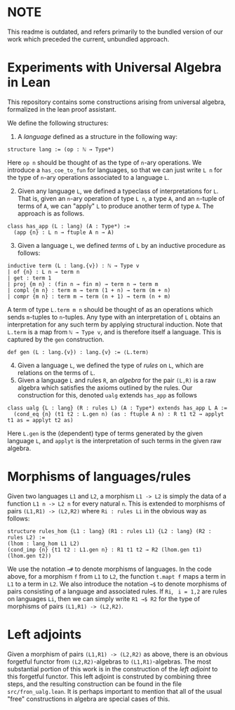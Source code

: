# NOTE

This readme is outdated, and refers primarily to the bundled version of our work which preceded the current, unbundled approach.

# Experiments with Universal Algebra in Lean

This repository contains some constructions arising from universal algebra, formalized in the lean proof assistant.

We define the following structures:
1. A *language* defined as a structure in the following way:
  ```lean
  structure lang := (op : ℕ → Type*)
  ```
  Here `op n` should be thought of as the type of `n`-ary operations.
  We introduce a `has_coe_to_fun` for languages, so that we can just write `L n` for the type of `n`-ary operations associated to a language `L`.
 
2. Given any language `L`, we defined a typeclass of interpretations for `L`. That is, given an `n`-ary operation of type `L n`, a type `A`, and an `n`-tuple of terms of `A`, we can "apply" `L` to produce another term of type `A`. 
  The approach is as follows.
  ```lean
  class has_app (L : lang) (A : Type*) :=
    (app {n} : L n → ftuple A n → A)
  ```
3. Given a language `L`, we defined *terms* of `L` by an inductive procedure as follows:
  ```lean
  inductive term (L : lang.{v}) : ℕ → Type v 
  | of {n} : L n → term n
  | get : term 1
  | proj {m n} : (fin n → fin m) → term n → term m
  | compl {m n} : term m → term (1 + n) → term (m + n)
  | compr {m n} : term m → term (n + 1) → term (n + m)
  ```
  A term of type `L.term m n` should be thought of as an operations which sends `m`-tuples to `n`-tuples.
  Any type with an interpretation of `L` obtains an interpretation for any such term by applying structural induction.
  Note that `L.term` is a map from `ℕ → Type v`, and is therefore itself a language. This is captured by the `gen` construction.
  ```lean
  def gen (L : lang.{v}) : lang.{v} := ⟨L.term⟩
  ```

4. Given a language `L`, we defined the type of *rules* on `L`, which are relations on the terms of `L`.
5. Given a language `L` and rules `R`, an *algebra* for the pair `(L,R)` is a raw algebra which satisfies the axioms outlined by the rules.
  Our construction for this, denoted `ualg` extends `has_app` as follows
  ```lean
  class ualg {L : lang} (R : rules L) (A : Type*) extends has_app L A :=
    (cond_eq {n} (t1 t2 : L.gen n) (as : ftuple A n) : R t1 t2 → applyt t1 as = applyt t2 as)
  ```
  Here `L.gen` is the (dependent) type of terms generated by the given language `L`, and `applyt` is the interpretation of such terms in the given raw algebra. 

# Morphisms of languages/rules

Given two languages `L1` and `L2`, a morphism `L1 -> L2` is simply the data of a function `L1 n -> L2 n` for every natural `n`.
This is extended to morphisms of pairs `(L1,R1) -> (L2,R2)` where `Ri : rules Li` in the obvious way as follows:
```lean
structure rules_hom {L1 : lang} (R1 : rules L1) {L2 : lang} (R2 : rules L2) := 
(lhom : lang_hom L1 L2)
(cond_imp {n} {t1 t2 : L1.gen n} : R1 t1 t2 → R2 (lhom.gen t1) (lhom.gen t2))
```
We use the notation `→#` to denote morphisms of languages.
In the code above, for a morphism `f` from `L1` to `L2`, the function `t.mapt f` maps a term in `L1` to a term in `L2`.
We also introduce the notation `→$` to denote morphisms of pairs consisting of a language and associated rules.
If `Ri`, ` i = 1,2` are rules on languages `Li`, then we can simply write `R1 →$ R2` for the type of morphisms of pairs `(L1,R1) -> (L2,R2)`.

# Left adjoints

Given a morphism of pairs `(L1,R1) -> (L2,R2)` as above, there is an obvious forgetful functor from `(L2,R2)`-algebras to `(L1,R1)`-algebras.
The most substantial portion of this work is in the construction of the *left adjoint* to this forgetful functor. 
This left adjoint is construted by combining three steps, and the resulting construction can be found in the file `src/fron_ualg.lean`.
It is perhaps important to mention that all of the usual "free" constructions in algebra are special cases of this.
